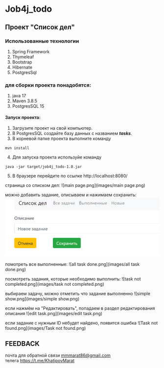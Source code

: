 # Job4j_todo
## Проект "Список дел"

### Использованные технологии

1. Spring Framework
2. Thymeleaf
3. Bootstrap
4. Hibernate
5. PostgresSql 

### для сборки проекта понадобятся:
1. java 17
2. Maven 3.8.5
3. PostgresSQL 15

#### Запуск проекта:
1. Загрузите проект на свой компьютер.
2. В PostgresSQL создайте базу данных с названием ***tasks***.
3. В корневой папке проекта выполните команду
```shell
mvn install
```

4. Для запуска проекта используйе команду
 ```shell
java -jar target/job4j_todo-1.0.jar
```

5. В браузере перейдите по ссылке http://localhost:8080/

страница со списком дел:
![main page.png](images/main page.png)

можно добавить задание, описываем и нажимаем сохранить:
![create new task.png](images/create%20new%20task.png)

помотреть все выполненные:
![all task done.png](images/all task done.png)

посмотреть задания, которые необходимо выполнить:
![task not completed.png](images/task not completed.png)

выбираем задачу, можно отметить что задание выполненно
![simple show.png](images/simple show.png)

если нажмём на "Редактировать", попадаем в раздел редактирования описания
![edit task.png](images/edit task.png)

если задание с нужным ID небудет найдено, появится ошибка
![Task not found.png](images/Task not found.png)



## FEEDBACK
почта для обратной связи mmmarat86@gmail.com <br>
телега https://t.me/KhatipovMarat